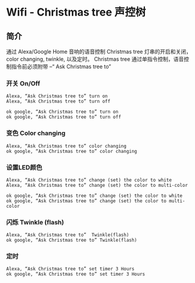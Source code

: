 # Wifi - Christmas tree 声控树
## 简介
通过 Alexa/Google Home 音响的语音控制 Christmas tree 灯串的开启和关闭， color changing, twinkle, 以及定时。
Christmas tree 通过单指令控制，语音控制指令前必须附带 –“ Ask Christmas tree to”

### 开关 On/Off

    Alexa, “Ask Christmas tree to” turn on
    Alexa, “Ask Christmas tree to” turn off
    
    ok google, “Ask Christmas tree to” turn on
    ok google, “Ask Christmas tree to” turn off

### 变色 Color changing

    Alexa, “Ask Christmas tree to” color changing
    ok google, “Ask Christmas tree to” color changing
### 设置LED颜色 

    Alexa, “Ask Christmas tree to” change (set) the color to white 
    Alexa, “Ask Christmas tree to” change (set) the color to multi-color

    ok google, “Ask Christmas tree to” change (set) the color to white
    ok google, “Ask Christmas tree to” change (set) the color to multi-color
### 闪烁 Twinkle (flash)

    Alexa, “Ask Christmas tree to”  Twinkle(flash)
    ok google, “Ask Christmas tree to” Twinkle(flash)

### 定时

    Alexa, “Ask Christmas tree to” set timer 3 Hours
    ok google, “Ask Christmas tree to” set timer 3 Hours
    
